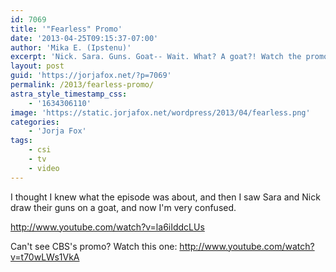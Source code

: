```yaml
---
id: 7069
title: '"Fearless" Promo'
date: '2013-04-25T09:15:37-07:00'
author: 'Mika E. (Ipstenu)'
excerpt: 'Nick. Sara. Guns. Goat-- Wait. What? A goat?! Watch the promo video for Fearless (airs May 1st) and see if you can figure it out.'
layout: post
guid: 'https://jorjafox.net/?p=7069'
permalink: /2013/fearless-promo/
astra_style_timestamp_css:
    - '1634306110'
image: 'https://static.jorjafox.net/wordpress/2013/04/fearless.png'
categories:
    - 'Jorja Fox'
tags:
    - csi
    - tv
    - video
---
```


I thought I knew what the episode was about, and then I saw Sara and Nick draw their guns on a goat, and now I'm very confused.

http://www.youtube.com/watch?v=la6iIddcLUs

Can't see CBS's promo? Watch this one: http://www.youtube.com/watch?v=t70wLWs1VkA
